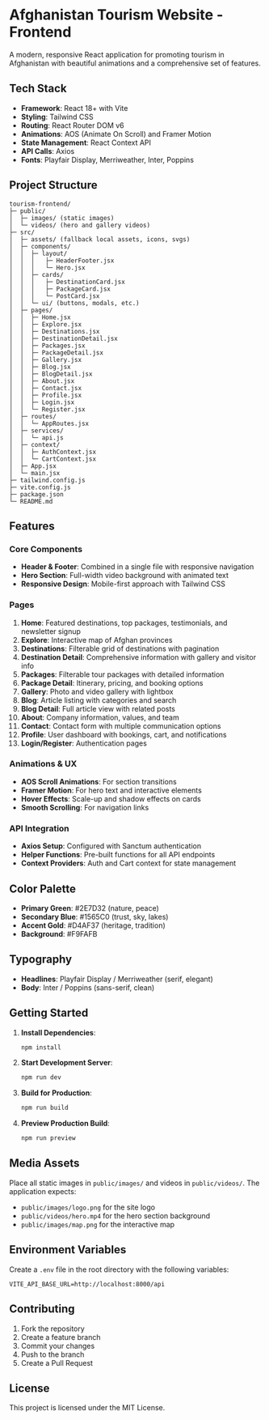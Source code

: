 # Afghanistan Tourism Website - Frontend

A modern, responsive React application for promoting tourism in Afghanistan with beautiful animations and a comprehensive set of features.

## Tech Stack

- **Framework**: React 18+ with Vite
- **Styling**: Tailwind CSS
- **Routing**: React Router DOM v6
- **Animations**: AOS (Animate On Scroll) and Framer Motion
- **State Management**: React Context API
- **API Calls**: Axios
- **Fonts**: Playfair Display, Merriweather, Inter, Poppins

## Project Structure

```
tourism-frontend/
├─ public/
│  ├─ images/ (static images)
│  └─ videos/ (hero and gallery videos)
├─ src/
│  ├─ assets/ (fallback local assets, icons, svgs)
│  ├─ components/
│  │  ├─ layout/
│  │  │   ├─ HeaderFooter.jsx
│  │  │   └─ Hero.jsx
│  │  ├─ cards/
│  │  │   ├─ DestinationCard.jsx
│  │  │   ├─ PackageCard.jsx
│  │  │   └─ PostCard.jsx
│  │  └─ ui/ (buttons, modals, etc.)
│  ├─ pages/
│  │  ├─ Home.jsx
│  │  ├─ Explore.jsx
│  │  ├─ Destinations.jsx
│  │  ├─ DestinationDetail.jsx
│  │  ├─ Packages.jsx
│  │  ├─ PackageDetail.jsx
│  │  ├─ Gallery.jsx
│  │  ├─ Blog.jsx
│  │  ├─ BlogDetail.jsx
│  │  ├─ About.jsx
│  │  ├─ Contact.jsx
│  │  ├─ Profile.jsx
│  │  ├─ Login.jsx
│  │  └─ Register.jsx
│  ├─ routes/
│  │  └─ AppRoutes.jsx
│  ├─ services/
│  │  └─ api.js
│  ├─ context/
│  │  ├─ AuthContext.jsx
│  │  └─ CartContext.jsx
│  ├─ App.jsx
│  └─ main.jsx
├─ tailwind.config.js
├─ vite.config.js
├─ package.json
└─ README.md
```

## Features

### Core Components
- **Header & Footer**: Combined in a single file with responsive navigation
- **Hero Section**: Full-width video background with animated text
- **Responsive Design**: Mobile-first approach with Tailwind CSS

### Pages
1. **Home**: Featured destinations, top packages, testimonials, and newsletter signup
2. **Explore**: Interactive map of Afghan provinces
3. **Destinations**: Filterable grid of destinations with pagination
4. **Destination Detail**: Comprehensive information with gallery and visitor info
5. **Packages**: Filterable tour packages with detailed information
6. **Package Detail**: Itinerary, pricing, and booking options
7. **Gallery**: Photo and video gallery with lightbox
8. **Blog**: Article listing with categories and search
9. **Blog Detail**: Full article view with related posts
10. **About**: Company information, values, and team
11. **Contact**: Contact form with multiple communication options
12. **Profile**: User dashboard with bookings, cart, and notifications
13. **Login/Register**: Authentication pages

### Animations & UX
- **AOS Scroll Animations**: For section transitions
- **Framer Motion**: For hero text and interactive elements
- **Hover Effects**: Scale-up and shadow effects on cards
- **Smooth Scrolling**: For navigation links

### API Integration
- **Axios Setup**: Configured with Sanctum authentication
- **Helper Functions**: Pre-built functions for all API endpoints
- **Context Providers**: Auth and Cart context for state management

## Color Palette

- **Primary Green**: #2E7D32 (nature, peace)
- **Secondary Blue**: #1565C0 (trust, sky, lakes)
- **Accent Gold**: #D4AF37 (heritage, tradition)
- **Background**: #F9FAFB

## Typography

- **Headlines**: Playfair Display / Merriweather (serif, elegant)
- **Body**: Inter / Poppins (sans-serif, clean)

## Getting Started

1. **Install Dependencies**:
   ```bash
   npm install
   ```

2. **Start Development Server**:
   ```bash
   npm run dev
   ```

3. **Build for Production**:
   ```bash
   npm run build
   ```

4. **Preview Production Build**:
   ```bash
   npm run preview
   ```

## Media Assets

Place all static images in `public/images/` and videos in `public/videos/`. The application expects:
- `public/images/logo.png` for the site logo
- `public/videos/hero.mp4` for the hero section background
- `public/images/map.png` for the interactive map

## Environment Variables

Create a `.env` file in the root directory with the following variables:
```
VITE_API_BASE_URL=http://localhost:8000/api
```

## Contributing

1. Fork the repository
2. Create a feature branch
3. Commit your changes
4. Push to the branch
5. Create a Pull Request

## License

This project is licensed under the MIT License.